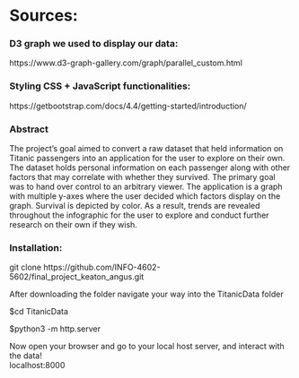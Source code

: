 <h1>Sources:</h1>

<h3>D3 graph we used to display our data:</h3>
https://www.d3-graph-gallery.com/graph/parallel_custom.html

<h3>Styling CSS + JavaScript functionalities:</h3>
https://getbootstrap.com/docs/4.4/getting-started/introduction/

<h3>Abstract</h3>
<p>The project’s goal aimed to convert a raw dataset that held information on Titanic passengers into an application for the user to explore on their own. The dataset holds personal information on each passenger along with other factors that may correlate with whether they survived. The primary goal was to hand over control to an arbitrary viewer. The application is a graph with multiple y-axes where the user decided which factors display on the graph. Survival is depicted by color. As a result, trends are revealed throughout the infographic for the user to explore and conduct further research on their own if they wish. <p>

<h3>Installation:</h3>
<p>
     git clone https://github.com/INFO-4602-5602/final_project_keaton_angus.git
</p>
<p>After downloading the folder navigate your way into the TitanicData folder</p>
<p>
     $cd TitanicData
</p>
<p>
     $python3 -m http.server
</p>
<p>Now open your browser and go to your local host server, and interact with the data! <br>
localhost:8000</p>
